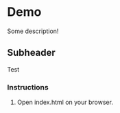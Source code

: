 # Demo

Some description!

## Subheader

Test

### Instructions

1. Open index.html on your browser.